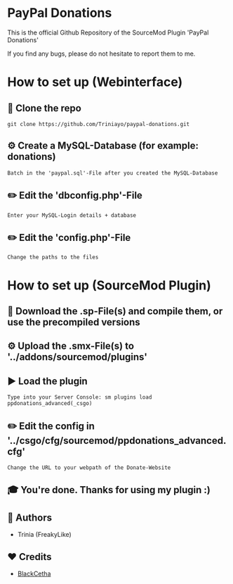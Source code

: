 # PayPal Donations
This is the official Github Repository of the SourceMod Plugin 'PayPal Donations'

If you find any bugs, please do not hesitate to report them to me.

# How to set up (Webinterface)
## 💾 Clone the repo
```
git clone https://github.com/Triniayo/paypal-donations.git
```

## ⚙️ Create a MySQL-Database (for example: donations)
```Batch in the 'paypal.sql'-File after you created the MySQL-Database```


## ✏️ Edit the 'dbconfig.php'-File
```Enter your MySQL-Login details + database```

## ✏️ Edit the 'config.php'-File
```Change the paths to the files```

# How to set up (SourceMod Plugin)
## 💾 Download the .sp-File(s) and compile them, or use the precompiled versions

## ⚙️ Upload the .smx-File(s) to '../addons/sourcemod/plugins'

## ▶️ Load the plugin
```Type into your Server Console: sm plugins load ppdonations_advanced(_csgo)```

## ✏️ Edit the config in '../csgo/cfg/sourcemod/ppdonations_advanced.cfg'
```Change the URL to your webpath of the Donate-Website```

## 🎓 You're done. Thanks for using my plugin :)

## 🤖 Authors
- Trinia (FreakyLike)

##  ❤️  Credits
- [BlackCetha](https://github.com/SmItH197/SteamAuthentication)
